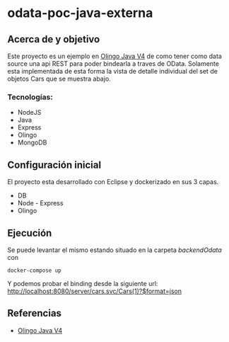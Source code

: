 
# odata-poc-java-externa

## Acerca de y objetivo
Este proyecto es un ejemplo en [Olingo Java V4](http://olingo.apache.org/doc/odata4/index.html) de como tener como data source una api REST para poder bindearla a traves de OData.
Solamente esta implementada de esta forma la vista de detalle individual del set de objetos Cars que se muestra abajo.

### Tecnologías:
- NodeJS
- Java
- Express
- Olingo
- MongoDB


## Configuración inicial
El proyecto esta desarrollado con Eclipse y dockerizado en sus 3 capas.
- DB
- Node - Express
- Olingo

## Ejecución
Se puede levantar el mismo estando situado en la carpeta *backendOdata* con

    docker-compose up

Y podemos probar el binding desde la siguiente url:
[http://localhost:8080/server/cars.svc/Cars(1)?\$format=json](http://localhost:8080/server/cars.svc/Cars(1)?$format=json)
    
## Referencias
- [Olingo Java V4](http://olingo.apache.org/doc/odata4/index.html)
